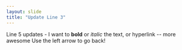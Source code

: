 ```yaml
---
layout: slide
title: "Update Line 3"
---
```


Line 5 updates - I want to **bold** or _italic_ the text, or hyperlink -- more awesome
Use the left arrow to go back!
